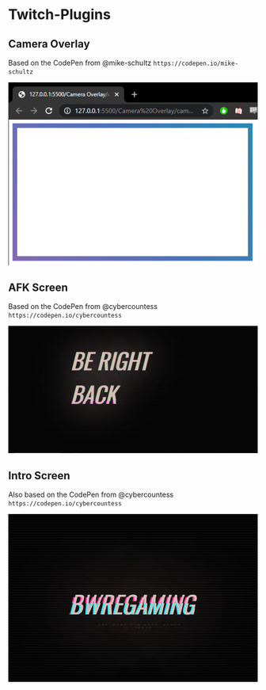 # Twitch-Plugins

## Camera Overlay

Based on the CodePen from @mike-schultz
`https://codepen.io/mike-schultz`

![Camera Overlay](./ReadMe-Images/GradientOverlay.PNG)

## AFK Screen

Based on the CodePen from @cybercountess
`https://codepen.io/cybercountess`

![AFK](./ReadMe-Images/AFK-Glitch.PNG)

## Intro Screen

Also based on the CodePen from @cybercountess
`https://codepen.io/cybercountess`

![Intro](./ReadMe-Images/Intro-Screen.PNG)
